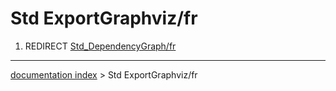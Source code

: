 # Std ExportGraphviz/fr
1.  REDIRECT [Std\_DependencyGraph/fr](Std_DependencyGraph/fr.md)

---
[documentation index](../README.md) > Std ExportGraphviz/fr
